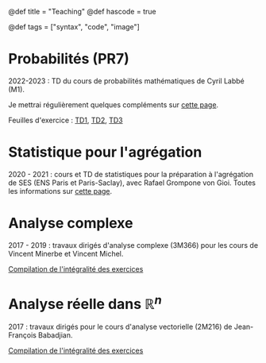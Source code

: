 @def title = "Teaching"
@def hascode = true

@def tags = ["syntax", "code", "image"]

# Probabilités (PR7)

2022-2023 : TD du cours de probabilités mathématiques de Cyril Labbé (M1). 

Je mettrai régulièrement quelques compléments sur [cette page](/teaching/proba). 

Feuilles d'exercice : [TD1](/teaching/TD1.pdf), [TD2](/teaching/TD2.pdf), [TD3](/teaching/TD3.pdf)

# Statistique pour l'agrégation

2020 - 2021 : cours et TD de statistiques pour la préparation à l'agrégation de SES (ENS Paris et Paris-Saclay), avec Rafael Grompone von Gioi. Toutes les informations sur [cette page](/teaching/statagreg).

# Analyse complexe

2017 - 2019 : travaux dirigés d'analyse complexe (3M366) pour les cours de Vincent Minerbe et Vincent Michel. 

[Compilation de l'intégralité des exercices](/teaching/complexe_2019.pdf)

# Analyse réelle dans $\mathbb{R}^n$

2017 : travaux dirigés pour le cours d'analyse vectorielle (2M216) de Jean-François Babadjian.

[Compilation de l'intégralité des exercices](/teaching/exercices2M216.pdf)


